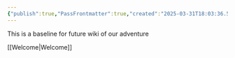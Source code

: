 ```yaml
---
{"publish":true,"PassFrontmatter":true,"created":"2025-03-31T18:03:36.562+03:00","updated":"2025-03-31T18:06:54.990+03:00"}
---
```



This is a baseline for future wiki of our adventure

[[Welcome\|Welcome]]

